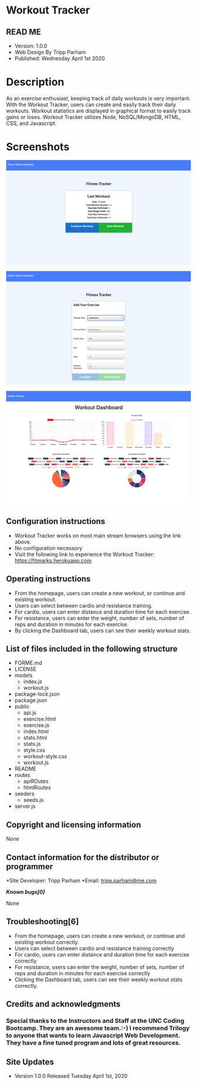 # Workout Tracker

## READ ME
*   Version: 1.0.0
*   Web Design By Tripp Parham
*   Published: Wednesday April 1st 2020

# Description
As an exercise enthusiast, keeping track of daily workouts is very important.  With the Workout Tracker, users can create and easily track their daily workouts.  Workout statistics are displayed in graphical format to easily track gains or loses. Workout Tracker utilizes Node, NoSQL/MongoDB, HTML, CSS, and Javascript.

# Screenshots

![Fitness Tracker Image](./public//img/Fitness.png)


![Fitness Tracker Image](./public//img/Fitness2.png)


![Fitness Tracker Image](./public/img/Fitness3.png)


## Configuration instructions
* Workout Tracker works on most main stream browsers using the link above.
* No configuration necessory
* Visit the following link to experience the Workout Tracker:
https://fitmarks.herokuapp.com 

## Operating instructions
* From the homepage, users can create a new workout, or continue and existing workout.
* Users can select between cardio and resistance training.
* For cardio, users can enter distance and duration time for each exercise.
* For resistance, users can enter the weight, number of sets, number of reps and duration in minutes for each exercise.
* By clicking the Dashboard tab, users can see their weekly workout stats.

## List of files included in the following structure

* FORME.md
* LICENSE
* models
    * index.js
    * workout.js
* package-lock.json
* package.json
* public
    * api.js
    * exercise.html
    * exercise.js
    * index.html
    * stats.html
    * stats.js
    * style.css
    * workout-style.css
    * workout.js
* README
* routes
    * apiROutes
    * htmlRoutes
* seeders
    * seeds.js
* server.js

## Copyright and licensing information

None

## Contact information for the distributor or programmer

*Site Developer: Tripp Parham 
*Email: tripp.parham@me.com

**_Known bugs[0]_**

None

## Troubleshooting[6]

* From the homepage, users can create a new workout, or continue and existing workout correctly.
* Users can select between cardio and resistance training correctly
* For cardio, users can enter distance and duration time for each exercise correctly
* For resistance, users can enter the weight, number of sets, number of reps and duration in minutes for each exercise correctly
* Clicking the Dashboard tab, users can see their weekly workout stats correctly.

## Credits and acknowledgments

### Special thanks to the Instructors and Staff at the UNC Coding Bootcamp. They are an awesome team.:-) I recommend Trilogy to anyone that wants to learn Javascript Web Development. They have a fine tuned program and lots of great resources.

## Site Updates

* Version 1.0.0 Released Tuesday April 1st, 2020
